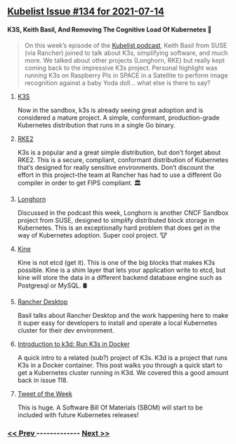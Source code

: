 ## [Kubelist Issue #134 for 2021-07-14](https://kubelist.com/issue/134)

#### K3S, Keith Basil, And Removing The Cognitive Load Of Kubernetes 🧠

> On this week’s episode of the <a href="https://kubelist.com/podcast">Kubelist podcast</a>, Keith Basil from SUSE (via Rancher) joined to talk about K3s, simplifying software, and much more. We talked about other projects (Longhorn, RKE) but really kept coming back to the impressive K3s project. Personal highlight was running K3s on Raspberry PIs in SPACE in a Satellite to perform image recognition against a baby Yoda doll... what else is there to say?

1. [K3S](https://k3s.io)

    Now in the sandbox, k3s is already seeing great adoption and is considered a mature project. A simple, conformant, production-grade Kubernetes distribution that runs in a single Go binary.
1. [RKE2](https://docs.rke2.io)

    K3s is a popular and a great simple distribution, but don’t forget about RKE2. This is a secure, compliant, conformant distribution of Kubernetes that’s designed for really sensitive environments. Don’t discount the effort in this project–the team at Rancher has had to use a different Go compiler in order to get FIPS compliant. 🏛
1. [Longhorn](https://longhorn.io)

    Discussed in the podcast this week, Longhorn is another CNCF Sandbox project from SUSE, designed to simplify distributed block storage in Kubernetes. This is an exceptionally hard problem that does get in the way of Kubernetes adoption. Super cool project. 🐮
1. [Kine](https://github.com/k3s-io/kine)

    Kine is not etcd (get it). This is one of the big blocks that makes K3s possible. Kine is a shim layer that lets your application write to etcd, but kine will store the data in a different backend database engine such as Postgresql or MySQL. 🛢
1. [Rancher Desktop](https://rancherdesktop.io)

    Basil talks about Rancher Desktop and the work happening here to make it super easy for developers to install and operate a local Kubernetes cluster for their dev environment. 
1. [Introduction to k3d: Run K3s in Docker](https://www.suse.com/c/introduction-k3d-run-k3s-docker-src/)

    A quick intro to a related (sub?) project of K3s. K3d is a project that runs K3s in a Docker container. This post walks you through a quick start to get a Kubernetes cluster running in K3d.  We covered this a good amount back in issue 118.
1. [Tweet of the Week](https://twitter.com/puerco/status/1414784210800422929)

    This is huge. A Software Bill Of Materials (SBOM) will start to be included with future Kubernetes releases!

### [ << Prev ](kubelist-133.md) ------------- [ Next >> ](kubelist-135.md)